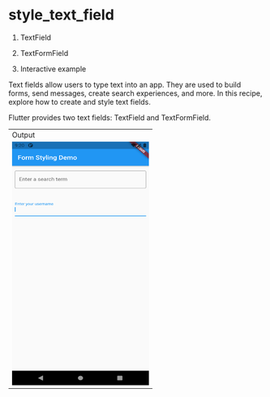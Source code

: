 # style_text_field


1.  TextField


2.  TextFormField


3.  Interactive example


Text fields allow users to type text into an app. They are used to build forms, send messages, create search experiences, and more. In this recipe, explore how to create and style text fields.

Flutter provides two text fields: TextField and TextFormField.


<table>
  <tr>
    <td>Output</td>
  </tr>
  <tr>
    <td><img src="Screenshot_1625761219.png" width=270 height=480></td>
  </tr>
 </table>